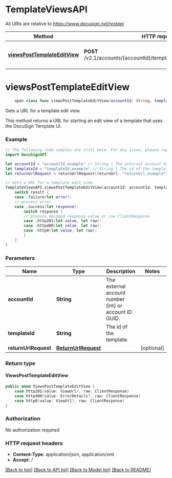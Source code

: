 # TemplateViewsAPI

All URIs are relative to *https://www.docusign.net/restapi*

Method | HTTP request | Description
------------- | ------------- | -------------
[**viewsPostTemplateEditView**](TemplateViewsAPI.md#viewsposttemplateeditview) | **POST** /v2.1/accounts/{accountId}/templates/{templateId}/views/edit | Gets a URL for a template edit view.


# **viewsPostTemplateEditView**
```swift
    open class func viewsPostTemplateEditView(accountId: String, templateId: String, returnUrlRequest: ReturnUrlRequest? = nil, headers: HTTPHeaders = DocuSignAPI.customHeaders, beforeSend: (inout ClientRequest) throws -> () = { _ in }) -> EventLoopFuture<ViewsPostTemplateEditView>
```

Gets a URL for a template edit view.

This method returns a URL for starting an edit view of a template that uses the DocuSign Template UI.

### Example 
```swift
// The following code samples are still beta. For any issue, please report via http://github.com/OpenAPITools/openapi-generator/issues/new
import DocuSignAPI

let accountId = "accountId_example" // String | The external account number (int) or account ID GUID.
let templateId = "templateId_example" // String | The id of the template.
let returnUrlRequest = returnUrlRequest(returnUrl: "returnUrl_example") // ReturnUrlRequest |  (optional)

// Gets a URL for a template edit view.
TemplateViewsAPI.viewsPostTemplateEditView(accountId: accountId, templateId: templateId, returnUrlRequest: returnUrlRequest).whenComplete { result in
    switch result {
    case .failure(let error):
    // process error
    case .success(let response):
        switch response {
        // process decoded response value or raw ClientResponse
        case .http201(let value, let raw):
        case .http400(let value, let raw):
        case .http0(let value, let raw):
        }
    }
}
```

### Parameters

Name | Type | Description  | Notes
------------- | ------------- | ------------- | -------------
 **accountId** | **String** | The external account number (int) or account ID GUID. | 
 **templateId** | **String** | The id of the template. | 
 **returnUrlRequest** | [**ReturnUrlRequest**](ReturnUrlRequest.md) |  | [optional] 

### Return type

#### ViewsPostTemplateEditView

```swift
public enum ViewsPostTemplateEditView {
    case http201(value: ViewUrl?, raw: ClientResponse)
    case http400(value: ErrorDetails?, raw: ClientResponse)
    case http0(value: ViewUrl?, raw: ClientResponse)
}
```

### Authorization

No authorization required

### HTTP request headers

 - **Content-Type**: application/json, application/xml
 - **Accept**: */*

[[Back to top]](#) [[Back to API list]](../README.md#documentation-for-api-endpoints) [[Back to Model list]](../README.md#documentation-for-models) [[Back to README]](../README.md)

